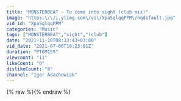 ```yaml
---
title: "MONSTERBEAT - To come into sight (club mix)"
image: "https:\/\/i.ytimg.com\/vi\/XpaSqlqqPPM\/hqdefault.jpg"
vid_id: "XpaSqlqqPPM"
categories: "Music"
tags: ["MONSTERBEAT","sight","(club"]
date: "2021-11-10T08:33:43+03:00"
vid_date: "2021-07-06T18:23:01Z"
duration: "PT6M15S"
viewcount: "11"
likeCount: "0"
dislikeCount: "0"
channel: "Igor Adachowiak"
---
```

{% raw %}{% endraw %}
